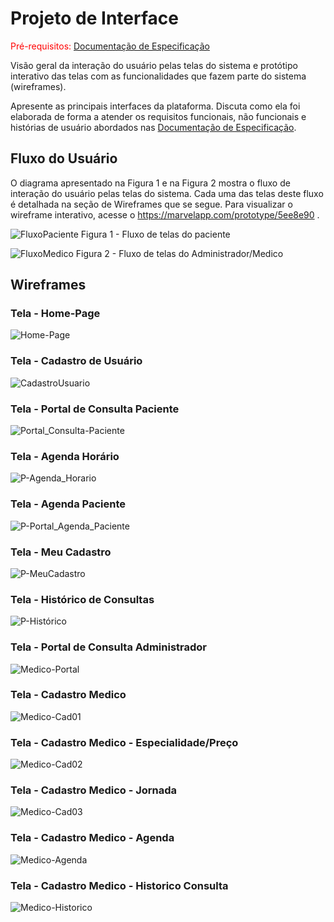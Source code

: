 
# Projeto de Interface

<span style="color:red">Pré-requisitos: <a href="2-Especificação do Projeto.md"> Documentação de Especificação</a></span>

Visão geral da interação do usuário pelas telas do sistema e protótipo interativo das telas com as funcionalidades que fazem parte do sistema (wireframes).

 Apresente as principais interfaces da plataforma. Discuta como ela foi elaborada de forma a atender os requisitos funcionais, não funcionais e histórias de usuário abordados nas <a href="2-Especificação do Projeto.md"> Documentação de Especificação</a>.

## Fluxo do Usuário
O diagrama apresentado na Figura 1 e na Figura 2 mostra o fluxo de interação do usuário pelas telas do sistema. Cada uma das telas deste fluxo é detalhada na seção de Wireframes que se segue. Para visualizar o wireframe interativo, acesse o <https://marvelapp.com/prototype/5ee8e90> .

![FluxoPaciente](img/Fluxo-Paciente.jpg)
Figura 1 - Fluxo de telas do paciente

![FluxoMedico](img/Fluxo-Medico.jpg)
Figura 2 - Fluxo de telas do Administrador/Medico

## Wireframes

### Tela - Home-Page
![Home-Page](img/Home.JPG)

### Tela - Cadastro de Usuário
![CadastroUsuario](img/Cadastro.JPG)

### Tela - Portal de Consulta Paciente
![Portal_Consulta-Paciente](img/P-Portal_Consulta.JPG)

### Tela - Agenda Horário
![P-Agenda_Horario](img/P-Agenda_Horario.JPG)

### Tela - Agenda Paciente
![P-Portal_Agenda_Paciente](img/P-Portal_Agenda_Paciente.JPG)

### Tela - Meu Cadastro
![P-MeuCadastro](img/P-MeuCadastro.JPG)

### Tela - Histórico de Consultas
![P-Histórico](img/P-Histórico.JPG)


### Tela - Portal de Consulta Administrador
![Medico-Portal](img/M-Portal.JPG)

### Tela - Cadastro Medico
![Medico-Cad01](img/M-MeuCadastro.JPG)

### Tela - Cadastro Medico - Especialidade/Preço
![Medico-Cad02](img/M-MeuCadastro-Espec.JPG)

### Tela - Cadastro Medico - Jornada
![Medico-Cad03](img/M-MeuCadastro-Jornada.JPG)

### Tela - Cadastro Medico - Agenda
![Medico-Agenda](img/M-AgendaMedica.JPG)

### Tela - Cadastro Medico - Historico Consulta
![Medico-Historico](img/M-Historico.JPG)
